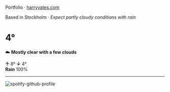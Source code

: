 Portfolio · [harryyates.com](https://harryyates.com)

<!-- WEATHER_START -->
Based in Stockholm · *Expect partly cloudy conditions with rain*

# 4°
☁️ **Mostly clear with a few clouds**

**↑** 8° **↓** 4°  
**Rain** 100%

---
<!-- WEATHER_END -->

<p align="left">
  <a>
    <img src="https://spotify-github-profile.kittinanx.com/api/view?uid=bigbello&cover_image=true&theme=natemoo-re&show_offline=true&background_color=121212&interchange=false&bar_color=53b14f&bar_color_cover=false" alt="spotify-github-profile">
  </a>
</p>